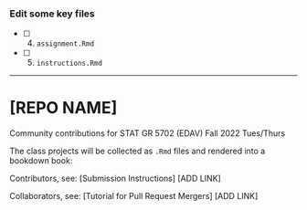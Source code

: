 ### Edit some key files


- [ ] 4. `assignment.Rmd`

- [ ] 5. `instructions.Rmd`

---

# [REPO NAME]

Community contributions for STAT GR 5702 (EDAV) Fall 2022 Tues/Thurs

The class projects will be collected as `.Rmd` files and rendered into a bookdown book: 

Contributors, see: [Submission Instructions] [ADD LINK]

Collaborators, see: [Tutorial for Pull Request Mergers] [ADD LINK]
